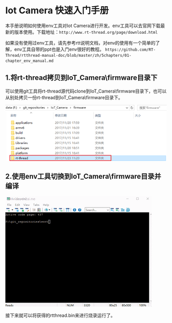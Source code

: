 # Iot Camera 快速入门手册
本手册说明如何使用env工具对Iot Camera进行开发。env工具可以去官网下载最新的版本使用。下载地址：`http://www.rt-thread.org/page/download.html`

如果没有使用过env工具，请先参考rtt说明文档，对env的使用有一个简单的了解，env工具自带的ppt也是入门env很好的教程。
`https://github.com/RT-Thread/rtthread-manual-doc/blob/master/zh/5chapters/01-chapter_env_manual.md`

## 1.将rt-thread拷贝到IoT_Camera\firmware目录下

可以使用git工具将rt-thread源代码clone到IoT_Camera\firmware目录下，也可以从别处拷贝一份rt-thread到IoT_Camera\firmware目录下。

![image](./icons/copy_rtt.png)

## 2.使用env工具切换到IoT_Camera\firmware目录并编译

![image](./icons/scons.gif)

接下来就可以将获得的rtthread.bin来进行烧录运行了。







